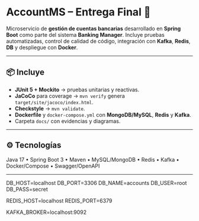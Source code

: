# AccountMS – Entrega Final 🚀

Microservicio de **gestión de cuentas bancarias** desarrollado en **Spring Boot** como parte del sistema **Banking Manager**. Incluye pruebas automatizadas, control de calidad de código, integración con **Kafka**, **Redis**, **DB** y despliegue con **Docker**.

---

## 📦 Incluye
- **JUnit 5 + Mockito** → pruebas unitarias y reactivas.  
- **JaCoCo** para coverage → `mvn verify` genera `target/site/jacoco/index.html`.  
- **Checkstyle** → `mvn validate`.  
- **Dockerfile** y `docker-compose.yml` con **MongoDB/MySQL**, **Redis** y **Kafka**.  
- Carpeta `docs/` con evidencias y diagramas.  

---

## ⚙️ Tecnologías
Java 17 • Spring Boot 3 • Maven • MySQL/MongoDB • Redis • Kafka • Docker/Compose • Swagger/OpenAPI

---
DB_HOST=localhost
DB_PORT=3306
DB_NAME=accounts
DB_USER=root
DB_PASS=secret

REDIS_HOST=localhost
REDIS_PORT=6379

KAFKA_BROKER=localhost:9092
